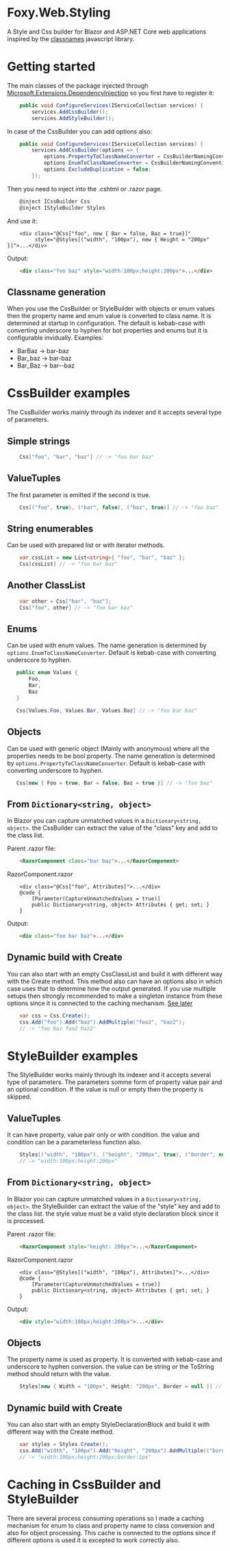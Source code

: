 # Foxy.Web.Styling
A Style and Css builder for Blazor and ASP.NET Core web applications inspired by the [classnames](https://github.com/JedWatson/classnames) javascript library.

# Getting started
The main classes of the package injected through [Microsoft.Extensions.DependencyInjection](https://www.nuget.org/packages/Microsoft.Extensions.DependencyInjection) so you first have to register it:

```csharp
    public void ConfigureServices(IServiceCollection services) {
        services.AddCssBuilder();
        services.AddStyleBuilder();
```

In case of the CssBuilder you can add options also:
```csharp
    public void ConfigureServices(IServiceCollection services) {
        services.AddCssBuilder(options => {
            options.PropertyToClassNameConverter = CssBuilderNamingConventions.KebabCaseWithUnderscoreToHyphen;
            options.EnumToClassNameConverter = CssBuilderNamingConventions.KebabCaseWithUnderscoreToHyphen;
            options.ExcludeDuplication = false;
        });
```

Then you need to inject into the .cshtml or .razor page.
```csharp
    @inject ICssBuilder Css
    @inject IStyleBuilder Styles
```

And use it:
```
    <div class="@Css["foo", new { Bar = false, Baz = true}]"
         style="@Styles[("width", "100px"), new { Height = "200px" }]">...</div>
```
Output:
```html
    <div class="foo baz" style="width:100px;height:200px">...</div>
```

## Classname generation
When you use the CssBuilder or StyleBuilder with objects or enum values then the property name and enum value is converted to class name. It is determined at startup in configuration. The default is kebab-case with converting underscore to hyphen for bot properties and enums but it is configurable invidually. Examples:
 - BarBaz -> bar-baz
 - Bar_baz -> bar-baz
 - Bar_Baz -> bar--baz

# CssBuilder examples
The CssBuilder works mainly through its indexer and it accepts several type of parameters.

## Simple strings
```csharp
    Css["foo", "bar", "baz"] // -> "foo bar baz"
```

## ValueTuples
The first parameter is emitted if the second is true.
```csharp
    Css[("foo", true), ("bar", false), ("baz", true)] // -> "foo baz"
```

## String enumerables
Can be used with prepared list or with iterator methods.
```csharp
    var cssList = new List<string>{ "foo", "bar", "baz" };
    Css[cssList] // -> "foo bar baz"
```

## Another ClassList
```csharp
    var other = Css["bar", "baz"];
    Css["foo", other] // -> "foo bar baz"
```
## Enums
Can be used with enum values. The name generation is determined by ```options.EnumToClassNameConverter```. Default is kebab-case with converting underscore to hyphen.
 ```csharp
    public enum Values {
        Foo,
        Bar, 
        Baz
    }

    Css[Values.Foo, Values.Bar, Values.Baz] // -> "foo bar baz"
```

## Objects
Can be used with generic object (Mainly with anonymous) where all the properties needs to be bool property. The name generation is determined by ```options.PropertyToClassNameConverter```. Default is kebab-case with converting underscore to hyphen.
 ```csharp
    Css[new { Foo = true, Bar = false, Baz = true }] // -> "foo baz"
```

## From ```Dictionary<string, object>```
In Blazor you can capture unmatched values in a ```Dictionary<string, object>```. the CssBuilder can extract the value of the "class" key and add to the class list.

Parent .razor file:
```html
    <RazorComponent class="bar baz">...</RazorComponent>
```

RazorComponent.razor
```
    <div class="@Css["foo", Attributes]">...</div>
    @code {        
        [Parameter(CaptureUnmatchedValues = true)]
        public Dictionary<string, object> Attributes { get; set; }
    }
```

Output:
```html
    <div class="foo bar baz">...</div>
```

## Dynamic build with Create
You can also start with an empty CssClassList and build it with different way with the Create method. This method also can have an options also in which case uses that to determine how the output generated. If you use multiple setups then strongly recommended to make a singleton instance from these options since it is connected to the caching mechanism. [See later](#Caching-in-CssBuilder-and-StyleBuilder)
```csharp
    var css = Css.Create();
    css.Add("foo").Add("baz").AddMultiple("foo2", "baz2"); 
	// -> "foo baz foo2 baz2"
```

# StyleBuilder examples
The StyleBuilder works mainly through its indexer and it accepts several type of parameters. The parameters somme form of property value pair and an optional condition. If the value is null or empty then the property is skipped.

## ValueTuples
It can have property, value pair only or with condition. the value and condition can be a parameterless function also. 
```csharp
    Styles[("width", "100px"), ("height", "200px", true), ("border", null)] 
	// -> "width:100px;height:200px"
```

## From ```Dictionary<string, object>```
In Blazor you can capture unmatched values in a ```Dictionary<string, object>```. the StyleBuilder can extract the value of the "style" key and add to the class list. the style value must be a valid style declaration block since it is processed.

Parent .razor file:
```html
    <RazorComponent style="height: 200px">...</RazorComponent>
```

RazorComponent.razor
```
    <div class="@Styles[("width", "100px"), Attributes]">...</div>
    @code {        
        [Parameter(CaptureUnmatchedValues = true)]
        public Dictionary<string, object> Attributes { get; set; }
    }
```

Output:
```html
    <div style="width:100px;height:200px">...</div>
```

## Objects
The property name is used as property. It is converted with kebab-case and underscore to hyphen conversion. the value can be string or the ToString method should return with the value.
```csharp
    Styles[new { Width = "100px", Height: "200px", Border = null }] // -> "width:100px;height:200px"
```

## Dynamic build with Create
You can also start with an empty StyleDeclarationBlock and build it with different way with the Create method.
```csharp
    var styles = Styles.Create();
    css.Add("width", "100px").Add("height", "200px").AddMultiple(("border", "1px")); 
	// -> "width:100px;height:200px;border:1px"
```

# Caching in CssBuilder and StyleBuilder
There are several process consuming operations so I made a caching mechanism for enum to class and property name to class conversion and also for object processing. This cache is connected to the options since if different options is used it is excepted to work correctly also.
